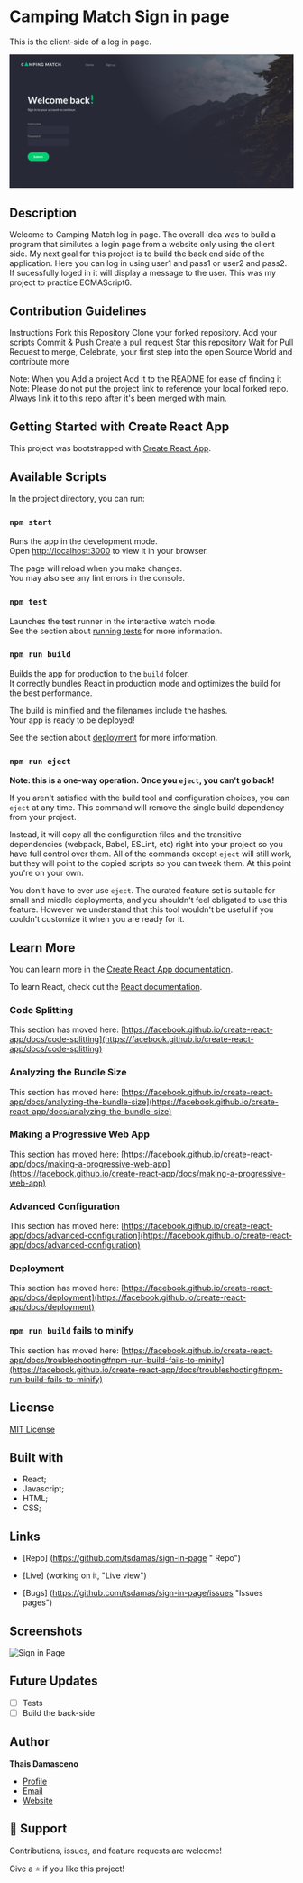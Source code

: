 # Camping Match Sign in page
This is the client-side of a log in page. 

![Alt text](https://github.com/tsdamas/sign-in-page/blob/main/sign-in-project/public/sign-in-page-screenshot.png?raw=true "Authentication page")

## Description
Welcome to Camping Match log in page. The overall idea was to build a program that similutes a login page from a website only using the client side. My next goal for this project is to build the back end side of the application. Here you can log in using user1 and pass1 or user2 and pass2. If sucessfully loged in it will display a message to the user. This was my project to practice ECMAScript6. 

## Contribution Guidelines

Instructions Fork this Repository Clone your forked repository. Add your scripts Commit & Push Create a pull request Star this repository Wait for Pull Request to merge, Celebrate, your first step into the open Source World and contribute more

Note: When you Add a project Add it to the README for ease of finding it Note: Please do not put the project link to reference your local forked repo. Always link it to this repo after it's been merged with main.

## Getting Started with Create React App

This project was bootstrapped with [Create React App](https://github.com/facebook/create-react-app).

## Available Scripts

In the project directory, you can run:

### `npm start`

Runs the app in the development mode.\
Open [http://localhost:3000](http://localhost:3000) to view it in your browser.

The page will reload when you make changes.\
You may also see any lint errors in the console.

### `npm test`

Launches the test runner in the interactive watch mode.\
See the section about [running tests](https://facebook.github.io/create-react-app/docs/running-tests) for more information.

### `npm run build`

Builds the app for production to the `build` folder.\
It correctly bundles React in production mode and optimizes the build for the best performance.

The build is minified and the filenames include the hashes.\
Your app is ready to be deployed!

See the section about [deployment](https://facebook.github.io/create-react-app/docs/deployment) for more information.

### `npm run eject`

**Note: this is a one-way operation. Once you `eject`, you can't go back!**

If you aren't satisfied with the build tool and configuration choices, you can `eject` at any time. This command will remove the single build dependency from your project.

Instead, it will copy all the configuration files and the transitive dependencies (webpack, Babel, ESLint, etc) right into your project so you have full control over them. All of the commands except `eject` will still work, but they will point to the copied scripts so you can tweak them. At this point you're on your own.

You don't have to ever use `eject`. The curated feature set is suitable for small and middle deployments, and you shouldn't feel obligated to use this feature. However we understand that this tool wouldn't be useful if you couldn't customize it when you are ready for it.

## Learn More

You can learn more in the [Create React App documentation](https://facebook.github.io/create-react-app/docs/getting-started).

To learn React, check out the [React documentation](https://reactjs.org/).

### Code Splitting

This section has moved here: [https://facebook.github.io/create-react-app/docs/code-splitting](https://facebook.github.io/create-react-app/docs/code-splitting)

### Analyzing the Bundle Size

This section has moved here: [https://facebook.github.io/create-react-app/docs/analyzing-the-bundle-size](https://facebook.github.io/create-react-app/docs/analyzing-the-bundle-size)

### Making a Progressive Web App

This section has moved here: [https://facebook.github.io/create-react-app/docs/making-a-progressive-web-app](https://facebook.github.io/create-react-app/docs/making-a-progressive-web-app)

### Advanced Configuration

This section has moved here: [https://facebook.github.io/create-react-app/docs/advanced-configuration](https://facebook.github.io/create-react-app/docs/advanced-configuration)

### Deployment

This section has moved here: [https://facebook.github.io/create-react-app/docs/deployment](https://facebook.github.io/create-react-app/docs/deployment)

### `npm run build` fails to minify

This section has moved here: [https://facebook.github.io/create-react-app/docs/troubleshooting#npm-run-build-fails-to-minify](https://facebook.github.io/create-react-app/docs/troubleshooting#npm-run-build-fails-to-minify)

## License

[MIT License](https://choosealicense.com/licenses/mit/)

## Built with 

- React;
- Javascript;
- HTML; 
- CSS; 

## Links 

- [Repo] (https://github.com/tsdamas/sign-in-page "<sign-in-page> Repo")

- [Live] (working on it, "Live view") 

- [Bugs] (https://github.com/tsdamas/sign-in-page/issues "Issues pages")

## Screenshots

![Sign in Page]("https://github.com/tsdamas/sign-in-page/blob/main/sign-in-project/public/sign-in-page-screenshot.png?raw=true "Authentication page")

## Future Updates

- [ ] Tests
- [ ] Build the back-side

## Author

**Thais Damasceno**

- [Profile](https://github.com/tsdamas "Thais Damasceno")
- [Email](mailto:tssdamasceno@gmail.com?subject=Hi "Hi!")
- [Website](https://stoic-mclean-831fce.netlify.app "Welcome")

## 🤝 Support

Contributions, issues, and feature requests are welcome!

Give a ⭐️ if you like this project!
